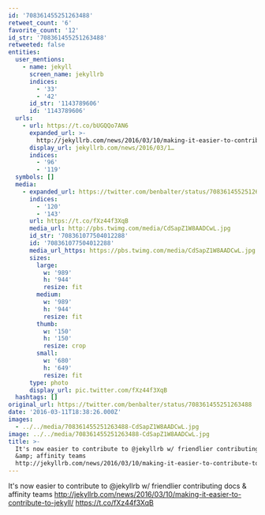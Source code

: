 ```yaml
---
id: '708361455251263488'
retweet_count: '6'
favorite_count: '12'
id_str: '708361455251263488'
retweeted: false
entities:
  user_mentions:
    - name: jekyll
      screen_name: jekyllrb
      indices:
        - '33'
        - '42'
      id_str: '1143789606'
      id: '1143789606'
  urls:
    - url: https://t.co/bUGQQo7AN6
      expanded_url: >-
        http://jekyllrb.com/news/2016/03/10/making-it-easier-to-contribute-to-jekyll/
      display_url: jekyllrb.com/news/2016/03/1…
      indices:
        - '96'
        - '119'
  symbols: []
  media:
    - expanded_url: https://twitter.com/benbalter/status/708361455251263488/photo/1
      indices:
        - '120'
        - '143'
      url: https://t.co/fXz44f3XqB
      media_url: http://pbs.twimg.com/media/CdSapZ1W8AADCwL.jpg
      id_str: '708361077504012288'
      id: '708361077504012288'
      media_url_https: https://pbs.twimg.com/media/CdSapZ1W8AADCwL.jpg
      sizes:
        large:
          w: '989'
          h: '944'
          resize: fit
        medium:
          w: '989'
          h: '944'
          resize: fit
        thumb:
          w: '150'
          h: '150'
          resize: crop
        small:
          w: '680'
          h: '649'
          resize: fit
      type: photo
      display_url: pic.twitter.com/fXz44f3XqB
  hashtags: []
original_url: https://twitter.com/benbalter/status/708361455251263488
date: '2016-03-11T18:38:26.000Z'
images:
  - ../../media/708361455251263488-CdSapZ1W8AADCwL.jpg
image: ../../media/708361455251263488-CdSapZ1W8AADCwL.jpg
title: >-
  It's now easier to contribute to @jekyllrb w/ friendlier contributing docs
  &amp; affinity teams
  http://jekyllrb.com/news/2016/03/10/making-it-easier-to-contribute-to-jekyll/…
---
```


It's now easier to contribute to @jekyllrb w/ friendlier contributing docs &amp; affinity teams http://jekyllrb.com/news/2016/03/10/making-it-easier-to-contribute-to-jekyll/ https://t.co/fXz44f3XqB